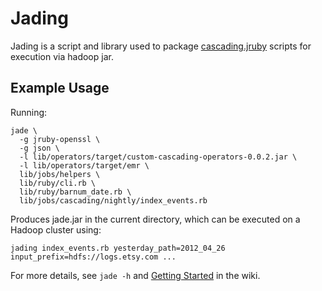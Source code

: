 # Jading

Jading is a script and library used to package
[cascading.jruby](https://github.com/etsy/cascading.jruby) scripts for
execution via hadoop jar.

## Example Usage

Running:

    jade \
      -g jruby-openssl \
      -g json \
      -l lib/operators/target/custom-cascading-operators-0.0.2.jar \
      -l lib/operators/target/emr \
      lib/jobs/helpers \
      lib/ruby/cli.rb \
      lib/ruby/barnum_date.rb \
      lib/jobs/cascading/nightly/index_events.rb

Produces jade.jar in the current directory, which can be executed on a Hadoop
cluster using:

    jading index_events.rb yesterday_path=2012_04_26 input_prefix=hdfs://logs.etsy.com ...

For more details, see `jade -h` and [Getting Started](https://github.com/etsy/jading/wiki/Getting-Started) in the wiki.
